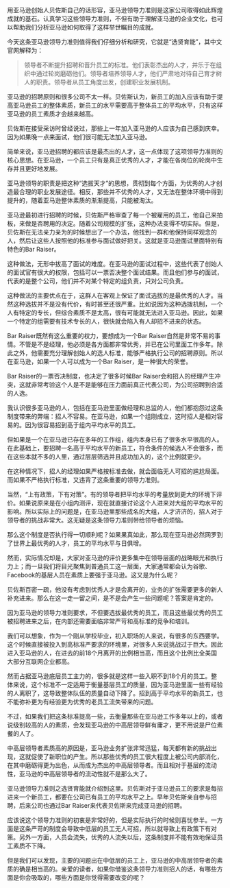用亚马逊创始人贝佐斯自己的话形容，亚马逊领导力准则是这家公司取得如此辉煌成就的基石。认真学习这些领导力准则，不但有助于理解亚马逊的企业文化，也可以帮助我们分析亚马逊如何取得了这样举世瞩目的成就。

今天这条亚马逊领导力准则值得我们仔细分析和研究，它就是“选贤育能”，其中文官网解释为：

> 领导者不断提升招聘和晋升员工的标准。他们表彰杰出的人才，并乐于在组织中通过轮岗磨砺他们。领导者培养领导人才，他们严肃地对待自己育才树人的职责。领导者从员工角度出发，创建职业发展机制。

亚马逊的招聘原则和很多公司不太一样。贝佐斯认为，新员工的加入应该有助于提高亚马逊员工的整体素质，新员工的水平需要高于整体员工的平均水平，只有这样亚马逊的员工素质才会越来越高。

贝佐斯在接受采访时曾经说过，那些上一年加入亚马逊的人应该为自己感到庆幸。因为如果晚一点来面试，他们很可能无法加入亚马逊。

简单来说，亚马逊招聘的都应该是最杰出的人才，这一点体现了这项领导力准则的核心思想。在亚马逊，一个员工只有是真正优秀的人才，才能在各岗位的轮岗中生存并且更好地发展。

亚马逊领导的职责是把这种“选拔天才”的思想，贯彻到每个方面，为优秀的人才创造最合理的职业发展途径。相反，那些并不优秀的人才，又无法在整体环境中得到提升的，随着亚马逊整体素质的渐渐提高，只能被淘汰。

亚马逊最初进行招聘的时候，贝佐斯严格审查了每一个被雇用的员工，他自己来拍板，来做是否聘用的决定。随着公司规模的扩张，这种办法变得不切实际。但是，贝佐斯在无法亲力亲为的时候想出了一个办法，他找到一群和他保持同样观念的人，然后让这些人按照他的标准参与面试做好把关。这就是亚马逊面试里面特别有特色的Bar Raiser。

这种做法，无形中拔高了面试的难度。在亚马逊的面试过程中，这些代表了创始人的面试官有很大的权限，包括可以一票否决整个面试结果。而且他们参与的面试，代表的是整个公司，他们并不对某个特定的组负责，只对公司负责。

这种做法的主要优点在于，这群人在客观上保证了面试选拔的是最优秀的人才。当然这种选拔并不是没有代价，有时甚至还很严重。比如说因为这种选拨机制，一个人有特定的专长，但综合素质不是太高，很有可能就无法进入亚马逊。因此，如果一个特定的组需要有技术专长的人，很快就会陷入有人却招不进来的状态。

Bar Raiser既然有这么重要的权力，要想成为一个Bar Raiser自然是非常不易的事情。不管是不是经理，他必须是各方面都非常优秀，并已在公司里面工作多年。除此之外，他需要充分理解创始人的选人标准，能够严格执行公司的招聘原则。所以在亚马逊，如果一个人可以成为一个Bar Raiser，是一种很大的荣誉。

Bar Raiser的一票否决制度，也决定了很多时候Bar Raiser会和招人的经理产生冲突，这就非常考验这个人是不是能够在压力面前真正代表公司，为公司招聘到合适的人选。

我认识很多亚马逊的人，包括在亚马逊里面做经理和总监的人，他们都抱怨过这条制度带来的弊端：招人不容易。在亚马逊，如果一个组刚成立，这时招人是相对容易的。因为很容易招到高于组内平均水平的员工。

但如果是一个在亚马逊已存在多年的工作组，组内本身已有了很多水平很高的人。在此基础上，要招聘一名高于平均水平的新员工，符合条件的候选人不会很多，而在这些本就不多的人里，通过层层筛选并且成功加入的，这个比例就更少。

在这种情况下，招人的经理如果严格按标准去做，就会面临无人可招的尴尬局面。而如果不严格执行标准，又违背了这条重要的领导力准则。

当然，“上有政策，下有对策”。有的领导者把平均水平的考量放到更大的环境下评价。如果说原来是在小组内测评，现在就直接讨论这个人进来对大组的平均水平的影响。所以实际上的问题是，在亚马逊里那些成名的大组，人才济济的，招人对于领导者的挑战非常大。这无疑是这条领导力准则带给领导者的烦恼。

那么这个制度是否执行得一切顺利呢？如果果真如此，那么现在亚马逊必然网罗到了世界上最优秀的人才，员工的平均水平与日俱增。

然而，实际情况却是，大家对亚马逊的评价更多集中在领导层面的战略眼光和执行力上；而一旦我们将目光聚焦到普通员工这一层面，大家通常都会认为谷歌、Facebook的基层人员在素质上要强于亚马逊。这又是为什么呢？

贝佐斯百密一疏，他没有考虑到优秀人才是会离开的，业务的扩张需要更多的新人补充进来。那么在这一走一留之间，是不是会产生一些问题呢？答案是肯定的。

因为亚马逊的领导力准则要求，不但要选拔最优秀的员工，而且这些最优秀的员工被招聘进来之后，在内部还需要面临非常严苛和高标准的竞争和培训。

我们可以想象，作为一个刚从学校毕业，初入职场的人来说，有很多的东西要学。这个时候直接被投入到高标准严要求的环境里，对很多人来说挑战过于巨大。因此进入亚马逊的人，在进去的前18个月离开的比例相当高，而且这个比例比全美国大部分互联网企业都高。

然而占据亚马逊底层员工主力的，很多就是这样一些入职不到18个月的员工。整体来说，这个标准不一定适用于衡量基层员工的质量，因为亚马逊里面一些有经验的人离职了，这导致整体队伍的质量自动下降了。招到高于平均水平的新员工，也不能弥补更为有经验更为优秀的老员工流失带来的问题。

不过，如果我们把这条标准提高一些，去衡量那些在亚马逊工作多年以上的，或者说级别较高的人的素质，会发现亚马逊的中高层领导鲜有庸才，更不用说是尸位素餐的人了。

中高层领导者素质高的原因是，亚马逊业务扩张非常迅猛，每天都有新的挑战出现，这就促使了新职位的产生。所以那些优秀的员工很大程度上被公司内部消化，在其中磨砺得更为出色，从而成为杰出的中高层领导者。而且相对于基层的流动性，亚马逊的中高层领导者的流动性就不是那么大了。

亚马逊领导力准则之选贤育能就介绍到这里。贝佐斯对于亚马逊员工的要求是每招进来一个新员工，都要在公司已有员工的平均水平之上。早年贝佐斯亲自参与招聘，后来公司也通过Bar Raiser来代表贝佐斯来完成亚马逊的招聘。

应该说这个领导力准则的初衷是非常好的，但是实际执行的时候则喜忧参半。一方面是这条严苛的制度会导致中低层的员工无人可招，所以就导致上有政策下有对策。另外一方面，人员会流失，优秀的人流失以后，这条制度并不能有效地保证员工素质不下降。

但是我们可以发现，主要的问题出在中低层的员工上，亚马逊的中高层领导者的素质的确是相当高的。亲爱的读者，如果你借鉴这条领导力准则招人的话，有哪些方面是你会吸取的，哪些方面是你觉得需要改变的呢？